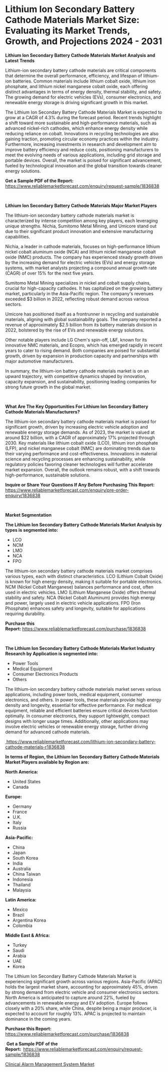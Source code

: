 <p><h1>Lithium Ion Secondary Battery Cathode Materials Market Size: Evaluating its Market Trends, Growth, and Projections 2024 - 2031</h1></p><p><strong>Lithium Ion Secondary Battery Cathode Materials Market Analysis and Latest Trends</strong></p>
<p><p>Lithium-ion secondary battery cathode materials are critical components that determine the overall performance, efficiency, and lifespan of lithium-ion batteries. Common materials include lithium cobalt oxide, lithium iron phosphate, and lithium nickel manganese cobalt oxide, each offering distinct advantages in terms of energy density, thermal stability, and safety. The growing demand for electric vehicles (EVs), consumer electronics, and renewable energy storage is driving significant growth in this market. </p><p>The Lithium Ion Secondary Battery Cathode Materials Market is expected to grow at a CAGR of 4.3% during the forecast period. Recent trends highlight a shift toward more sustainable and high-performance materials, such as advanced nickel-rich cathodes, which enhance energy density while reducing reliance on cobalt. Innovations in recycling technologies are also gaining traction, promoting circular economy practices within the industry. Furthermore, increasing investments in research and development aim to improve battery efficiency and reduce costs, positioning manufacturers to meet the evolving needs of various applications, including grid storage and portable devices. Overall, the market is poised for significant advancement, fueled by technological innovation and the global transition towards cleaner energy solutions.</p></p>
<p><strong>Get a Sample PDF of the Report:&nbsp;</strong> <a href="https://www.reliablemarketforecast.com/enquiry/request-sample/1836838?utm_campaign=1743&utm_medium=2&utm_source=Github&utm_content=ia&utm_term=31122024&utm_id=lithium-ion-secondary-battery-cathode-materials">https://www.reliablemarketforecast.com/enquiry/request-sample/1836838</a></p>
<p>&nbsp;</p>
<p><strong>Lithium Ion Secondary Battery Cathode Materials Major Market Players</strong></p>
<p><p>The lithium-ion secondary battery cathode materials market is characterized by intense competition among key players, each leveraging unique strengths. Nichia, Sumitomo Metal Mining, and Umicore stand out due to their significant product innovation and extensive manufacturing capabilities. </p><p>Nichia, a leader in cathode materials, focuses on high-performance lithium nickel cobalt aluminum oxide (NCA) and lithium nickel manganese cobalt oxide (NMC) products. The company has experienced steady growth driven by the increasing demand for electric vehicles (EVs) and energy storage systems, with market analysts projecting a compound annual growth rate (CAGR) of over 15% for the next five years.</p><p>Sumitomo Metal Mining specializes in nickel and cobalt supply chains, crucial for high-capacity cathodes. It has capitalized on the growing battery market, particularly in the Asia-Pacific region. The company's revenues exceeded $3 billion in 2022, reflecting robust demand across various sectors.</p><p>Umicore has positioned itself as a frontrunner in recycling and sustainable materials, aligning with global sustainability goals. The company reported a revenue of approximately $2.5 billion from its battery materials division in 2022, bolstered by the rise of EVs and renewable energy solutions.</p><p>Other notable players include LG Chem's spin-off, L&F, known for its innovative NMC materials, and Ecopro, which has emerged rapidly in recent years to cater to rising demand. Both companies are poised for substantial growth, driven by expansion in production capacity and partnerships with major automotive manufacturers.</p><p>In summary, the lithium-ion battery cathode materials market is on an upward trajectory, with competitive dynamics shaped by innovation, capacity expansion, and sustainability, positioning leading companies for strong future growth in the global market.</p></p>
<p>&nbsp;</p>
<p><strong>What Are The Key Opportunities For Lithium Ion Secondary Battery Cathode Materials Manufacturers?</strong></p>
<p><p>The lithium-ion secondary battery cathode materials market is poised for significant growth, driven by increasing electric vehicle adoption and renewable energy storage demands. As of 2023, the market is valued at around $22 billion, with a CAGR of approximately 17% projected through 2030. Key materials like lithium cobalt oxide (LCO), lithium iron phosphate (LFP), and nickel manganese cobalt (NMC) are dominating trends due to their varying performance and cost-effectiveness. Innovations in material science and recycling processes are enhancing sustainability, while regulatory policies favoring cleaner technologies will further accelerate market expansion. Overall, the outlook remains robust, with a shift towards high-performance, sustainable solutions.</p></p>
<p><strong>Inquire or Share Your Questions If Any Before Purchasing This Report:</strong> <a href="https://www.reliablemarketforecast.com/enquiry/pre-order-enquiry/1836838?utm_campaign=1743&utm_medium=2&utm_source=Github&utm_content=ia&utm_term=31122024&utm_id=lithium-ion-secondary-battery-cathode-materials">https://www.reliablemarketforecast.com/enquiry/pre-order-enquiry/1836838</a></p>
<p>&nbsp;</p>
<p><strong>Market Segmentation</strong></p>
<p><strong>The Lithium Ion Secondary Battery Cathode Materials Market Analysis by types is segmented into:</strong></p>
<p><ul><li>LCO</li><li>NCM</li><li>LMO</li><li>NCA</li><li>FPO</li></ul></p>
<p><p>The lithium-ion secondary battery cathode materials market comprises various types, each with distinct characteristics. LCO (Lithium Cobalt Oxide) is known for high energy density, making it suitable for portable electronics. NCM (Nickel Cobalt Manganese) balances performance and cost, often used in electric vehicles. LMO (Lithium Manganese Oxide) offers thermal stability and safety. NCA (Nickel Cobalt Aluminum) provides high energy and power, largely used in electric vehicle applications. FPO (Iron Phosphate) enhances safety and longevity, suitable for applications requiring durability.</p></p>
<p><strong>Purchase this Report:&nbsp;</strong><a href="https://www.reliablemarketforecast.com/purchase/1836838?utm_campaign=1743&utm_medium=2&utm_source=Github&utm_content=ia&utm_term=31122024&utm_id=lithium-ion-secondary-battery-cathode-materials">https://www.reliablemarketforecast.com/purchase/1836838</a></p>
<p>&nbsp;</p>
<p><strong>The Lithium Ion Secondary Battery Cathode Materials Market Industry Research by Application is segmented into:</strong></p>
<p><ul><li>Power Tools</li><li>Medical Equipment</li><li>Consumer Electronics Products</li><li>Others</li></ul></p>
<p><p>The lithium-ion secondary battery cathode materials market serves various applications, including power tools, medical equipment, consumer electronics, and others. In power tools, these materials provide high energy density and longevity, essential for effective performance. For medical equipment, reliable and efficient batteries ensure critical devices function optimally. In consumer electronics, they support lightweight, compact designs with longer usage times. Additionally, other applications may involve electric vehicles or renewable energy storage, further driving demand for advanced cathode materials.</p></p>
<p><a href="https://www.reliablemarketforecast.com/lithium-ion-secondary-battery-cathode-materials-r1836838?utm_campaign=1743&utm_medium=2&utm_source=Github&utm_content=ia&utm_term=31122024&utm_id=lithium-ion-secondary-battery-cathode-materials">&nbsp;https://www.reliablemarketforecast.com/lithium-ion-secondary-battery-cathode-materials-r1836838</a></p>
<p><strong>In terms of Region, the Lithium Ion Secondary Battery Cathode Materials Market Players available by Region are:</strong></p>
<p>
    <p> <strong> North America: </strong>
        <ul>
            <li>United States</li>
            <li>Canada</li>
        </ul>
        </p> 
    <p> <strong> Europe: </strong>
        <ul>
            <li>Germany</li>
            <li>France</li>
            <li>U.K.</li>
            <li>Italy</li>
            <li>Russia</li>
        </ul>
        </p> 
    <p> <strong> Asia-Pacific: </strong>
        <ul>
            <li>China</li>
            <li>Japan</li>
            <li>South Korea</li>
            <li>India</li>
            <li>Australia</li>
            <li>China Taiwan</li>
            <li>Indonesia</li>
            <li>Thailand</li>
            <li>Malaysia</li>
        </ul>
        </p> 
    <p> <strong> Latin America: </strong>
        <ul>
            <li>Mexico</li>
            <li>Brazil</li>
            <li>Argentina Korea</li>
            <li>Colombia</li>
        </ul>
        </p> 
    <p> <strong> Middle East & Africa: </strong>
        <ul>
            <li>Turkey</li>
            <li>Saudi</li>
            <li>Arabia</li>
            <li>UAE</li>
            <li>Korea</li>
        </ul>
    </p>
    </p>
<p><p>The Lithium Ion Secondary Battery Cathode Materials Market is experiencing significant growth across various regions. Asia-Pacific (APAC) holds the largest market share, accounting for approximately 45%, driven by strong demand from electric vehicle and consumer electronics sectors. North America is anticipated to capture around 22%, fueled by advancements in renewable energy and EV adoption. Europe follows closely with a 20% share, while China, despite being a major producer, is expected to account for roughly 13%. APAC is projected to maintain dominance in the coming years.</p></p>
<p><strong>Purchase this Report: </strong><a href="https://www.reliablemarketforecast.com/purchase/1836838?utm_campaign=1743&utm_medium=2&utm_source=Github&utm_content=ia&utm_term=31122024&utm_id=lithium-ion-secondary-battery-cathode-materials">https://www.reliablemarketforecast.com/purchase/1836838</a></p>
<p>&nbsp;<strong>Get a Sample PDF of the Report:&nbsp;&nbsp;</strong><a href="https://www.reliablemarketforecast.com/enquiry/request-sample/1836838?utm_campaign=1743&utm_medium=2&utm_source=Github&utm_content=ia&utm_term=31122024&utm_id=lithium-ion-secondary-battery-cathode-materials">https://www.reliablemarketforecast.com/enquiry/request-sample/1836838</a></p>
<p><strong></strong></p>
<p><p><a href="https://github.com/marlanamarvn/Market-Research-Report-List-1/blob/main/clinical-alarm-management-system-market.md?utm_campaign=1743&utm_medium=2&utm_source=Github&utm_content=ia&utm_term=31122024&utm_id=lithium-ion-secondary-battery-cathode-materials">Clinical Alarm Management System Market</a></p></p>